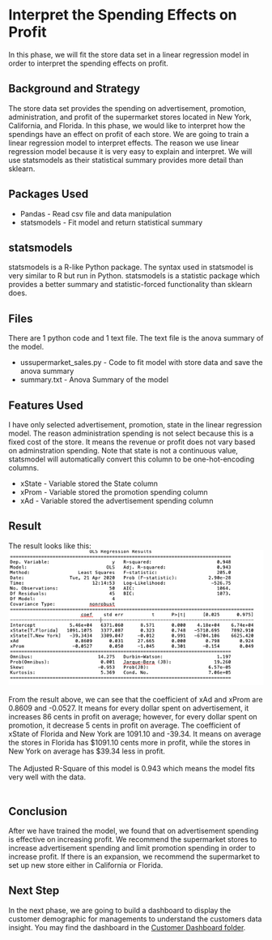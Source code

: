 # Interpret the Spending Effects on Profit
In this phase, we will fit the store data set in a linear regression model in order to interpret the spending effects on profit.

## Background and Strategy
The store data set provides the spending on advertisement, promotion, administration, and profit of the supermarket stores located in New York, California, and Florida. In this phase, we would like to interpret how the spendings have an effect on profit of each store. We are going to train a linear regression model to interpret effects. The reason we use linear regression model because it is very easy to explain and interpret. We will use statsmodels as their statistical summary provides more detail than sklearn.

## Packages Used
* Pandas - Read csv file and data manipulation
* statsmodels - Fit model and return statistical summary

## statsmodels
statsmodels is a R-like Python package. The syntax used in statsmodel is very similar to R but run in Python. statsmodels is a statistic package which provides a better summary and statistic-forced functionality than sklearn does.

## Files
There are 1 python code and 1 text file. The text file is the anova summary of the model. 
* ussupermarket_sales.py - Code to fit model with store data and save the anova summary
* summary.txt - Anova Summary of the model

## Features Used
I have only selected advertisement, promotion, state in the linear regression model. The reason administration spending is not select because this is a fixed cost of the store. It means the revenue or profit does not vary based on adminstration spending. Note that state is not a continuous value, statsmodel will automatically convert this column to be one-hot-encoding columns.
* xState - Variable stored the State column
* xProm - Variable stored the promotion spending column
* xAd - Variable stored the advertisement spending column

## Result
The result looks like this:
<br>
<img src="anova_summ.png">
<br><br>
From the result above, we can see that the coefficient of xAd and xProm are 0.8609 and -0.0527. It means for every dollar spent on advertisement, it increases 86 cents in profit on average; however, for every dollar spent on promotion, it decrease 5 cents in profit on average. The coefficient of xState of Florida and New York are 1091.10 and -39.34. It means on average the stores in Florida has $1091.10 cents more in profit, while the stores in New York on average has $39.34 less in profit.
<br><br>
The Adjusted R-Square of this model is 0.943 which means the model fits very well with the data.
<br><br>

## Conclusion
After we have trained the model, we found that on advertisement spending is effective on increasing profit. We recommend the supermarket stores to increase advertisement spending and limit promotion spending in order to increase profit. If there is an expansion, we recommend the supermarket to set up new store either in California or Florida.

## Next Step
In the next phase, we are going to build a dashboard to display the customer demographic for managements to understand the customers data insight. You may find the dashboard in the [Customer Dashboard folder](../CustomerDashboard).